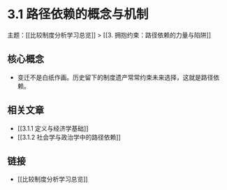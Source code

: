 # 3.1 路径依赖的概念与机制

主题：[[比较制度分析学习总览]] > [[3. 拥抱约束：路径依赖的力量与陷阱]]

## 核心概念

- 变迁不是白纸作画。历史留下的制度遗产常常约束未来选择，这就是路径依赖。

## 相关文章

- [[3.1.1 定义与经济学基础]]
- [[3.1.2 社会学与政治学中的路径依赖]]

## 链接

- [[比较制度分析学习总览]]

